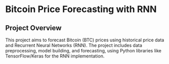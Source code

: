 # Bitcoin Price Forecasting with RNN

## Project Overview

This project aims to forecast Bitcoin (BTC) prices using historical price data and Recurrent Neural Networks (RNN). The project includes data preprocessing, model building, and forecasting, using Python libraries like TensorFlow/Keras for the RNN implementation.

